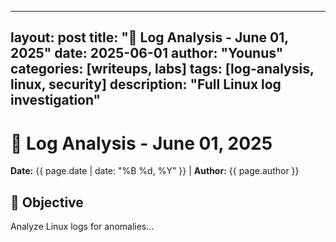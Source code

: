 
---
layout: post
title: "🧪 Log Analysis - June 01, 2025"
date: 2025-06-01
author: "Younus"
categories: [writeups, labs]
tags: [log-analysis, linux, security]
description: "Full Linux log investigation"
---

# 🧪 Log Analysis - June 01, 2025

<p>
  <strong>Date:</strong> {{ page.date | date: "%B %d, %Y" }} |
  <strong>Author:</strong> {{ page.author }}
</p>

## 🎯 Objective

Analyze Linux logs for anomalies...
